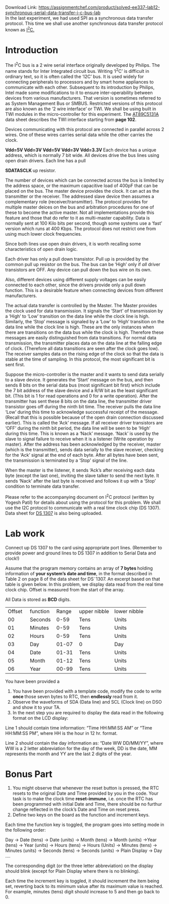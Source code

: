 Download Link: https://assignmentchef.com/product/solved-ee337-lab12-synchronous-serial-data-transfer-i-c-bus-lab
<br>
In the last experiment, we had used SPI as a synchronous data transfer protocol. This time we shall use another synchronous data transfer protocol known as <a href="https://www.nxp.com/docs/en/user-guide/UM10204.pdf">I</a><a href="https://www.nxp.com/docs/en/user-guide/UM10204.pdf"><sup>2</sup></a><a href="https://www.nxp.com/docs/en/user-guide/UM10204.pdf">C</a><a href="https://www.nxp.com/docs/en/user-guide/UM10204.pdf">.</a>

<h1>Introduction</h1>

The I<sup>2</sup>C bus is a 2 wire serial interface originally developed by Philips. The name stands for Inter Integrated circuit bus. Writing ‘I<sup>2</sup>C’ is difficult in ordinary text, so it is often called the ‘I2C’ bus. It is used widely for connecting peripherals to processors and by smart home appliances to communicate with each other. Subsequent to its introduction by Philips, Intel made some modifications to it to ensure inter-operability between devices from various manufacturers. That version is sometimes referred to as System Management Bus or SMBUS. Restricted versions of this protocol are also known as the ‘2 wire interface’ or TWI. We shall be using built in TWI modules in the micro-controller for this experiment. The <a href="http://wel.ee.iitb.ac.in/teaching_labs/WEL%20Site/ee337/Pt-51/89c5131datasheet.pdf">AT89C5131A </a>data sheet describes the TWI interface starting from <strong>page 102</strong>.

Devices communicating with this protocol are connected in parallel across 2 wires. One of these wires carries serial data while the other carries the clock.

<strong>Vdd=5V Vdd=3V Vdd=5V Vdd=3V Vdd=3.3V </strong>Each device has a unique address, which is normally 7 bit wide. All devices drive the bus lines using open drain drivers. Each line has a pull

<strong>SDATASCLK       </strong>up resistor.

The number of devices which can be connected across the bus is limited by the address space, or the maximum capacitive load of 400pF that can be placed on the bus. The master device provides the clock. It can act as the transmitter or the receiver. The addressed slave device then assumes a complementary role (receiver/transmitter). The protocol provides for multiple master deices on the bus and arbitration procedures for one of these to become the active master. Not all implementations provide this feature and those that do refer to it as multi-master capability. Data is normally sent at 100 Kilo bits per second, though some systems use a ‘fast’ version which runs at 400 Kbps. The protocol does not restrict one from using much lower clock frequencies.

Since both lines use open drain drivers, it is worth recalling some characteristics of open drain logic.

Each driver has only a pull down transistor. Pull up is provided by the common pull up resistor on the bus. The bus can be ‘High’ only if <em>all </em>driver transistors are OFF. Any device can pull down the bus wire on its own.

Also, different devices using different supply voltages can be easily connected to each other, since the drivers provide only a pull down function. This is a desirable feature when connecting devices from different manufacturers.

The actual data transfer is controlled by the Master. The Master provides the clock used for data transmission. It signals the ‘Start’ of transmission by a ‘High’ to ‘Low’ transition on the data line while the clock line is high. Similarly, the ‘Stop’ message is signaled by a ‘Low’ to ‘High’ transition on the data line while the clock line is high. These are the only instances when there are transitions on the data bus while the clock is high. Therefore these messages are easily distinguished from data transitions. For normal data transmission, the transmitter places data on the data line at the falling edge of clock. (Therefore all data transitions are seen after the clock goes low). The receiver samples data on the rising edge of the clock so that the data is stable at the time of sampling. In this protocol, the most significant bit is sent first.

Suppose the micro-controller is the master and it wants to send data serially to a slave device. It generates the ‘Start’ message on the bus, and then sends 8 bits on the serial data bus (most significant bit first) which include the 7 bit address of the slave device and a R/W bit as the least significant bit. (This bit is 1 for read operations and 0 for a write operation). After the transmitter has sent these 8 bits on the data line, the transmitter driver transistor goes off during the ninth bit time. The receiver pulls the data line ‘Low’ during this time to acknowledge successful receipt of the message. (Recall that this is possible because of the open drain connection discussed earlier). This is called the ‘Ack’ message. If all receiver driver transistors are ‘OFF’ during the ninth bit period, the data line will be seen to be ‘High’ during this time. This is known as a ‘Nack’ message. ‘Nack’ is used by the slave to signal failure to receive when it is a listener (Write operation by master). After the address has been acknowledged by the receiver, master (which is the transmitter), sends data serially to the slave receiver, checking for the ‘Ack’ signal at the end of each byte. After all bytes have been sent, the transmission is terminated by a ‘Stop’ signal of the line.

When the master is the listener, it sends ‘Ack’s after receiving each data byte (except the last one), inviting the slave talker to send the next byte. It sends ‘Nack’ after the last byte is received and follows it up with a ‘Stop’ condition to terminate data transfer.

Please refer to the accompanying document on I<sup>2</sup>C protocol (written by Yogesh Patil) for details about using the protocol for this problem. We shall use the I2C protocol to communicate with a real time clock chip (DS 1307). Data sheet for <a href="https://datasheets.maximintegrated.com/en/ds/DS1307.pdf">DS 1307</a> is also being uploaded.

<h1>Lab work</h1>

Connect up DS 1307 to the card using appropriate port lines. (Remember to provide power and ground lines to DS 1307 in addition to Serial Data and clock!)

Assume that the program memory contains an array of <strong>7 bytes </strong>holding information of <strong>your system’s date and time</strong>, in the format described in Table 2 on page 8 of the data sheet for DS˜1307. An excerpt based on that table is given below. In this problem, we display data read from the real time clock chip. Offset is measured from the start of the array.

All Data is stored as <strong>BCD </strong>digits.

<table width="367">

 <tbody>

  <tr>

   <td width="54">Offset</td>

   <td width="68">function</td>

   <td width="56">Range</td>

   <td width="96">upper nibble</td>

   <td width="93">lower nibble</td>

  </tr>

  <tr>

   <td width="54">00</td>

   <td width="68">Seconds</td>

   <td width="56">0-59</td>

   <td width="96">Tens</td>

   <td width="93">Units</td>

  </tr>

  <tr>

   <td width="54">01</td>

   <td width="68">Minutes</td>

   <td width="56">0-59</td>

   <td width="96">Tens</td>

   <td width="93">Units</td>

  </tr>

  <tr>

   <td width="54">02</td>

   <td width="68">Hours</td>

   <td width="56">0-59</td>

   <td width="96">Tens</td>

   <td width="93">Units</td>

  </tr>

  <tr>

   <td width="54">03</td>

   <td width="68">Day</td>

   <td width="56">01-07</td>

   <td width="96">0</td>

   <td width="93">Day</td>

  </tr>

  <tr>

   <td width="54">04</td>

   <td width="68">Date</td>

   <td width="56">01-31</td>

   <td width="96">Tens</td>

   <td width="93">Units</td>

  </tr>

  <tr>

   <td width="54">05</td>

   <td width="68">Month</td>

   <td width="56">01-12</td>

   <td width="96">Tens</td>

   <td width="93">Units</td>

  </tr>

  <tr>

   <td width="54">06</td>

   <td width="68">Year</td>

   <td width="56">00-99</td>

   <td width="96">Tens</td>

   <td width="93">Units</td>

  </tr>

 </tbody>

</table>

You have been provided a

<ol>

 <li>You have been provided with a template code, modify the code to write <strong>once </strong>those seven bytes to RTC, then <strong>endlessly </strong>read from it.</li>

 <li>Observe the waveforms of SDA (Data line) and SCL (Clock line) on DSO and show it to your TA.</li>

 <li>In the next step you are required to display the data read in the following format on the LCD display:</li>

</ol>

Line 1 should contain time information: “Time HH:MM:SS AM” or “Time HH:MM:SS PM”, where HH is the hour in 12 hr. format.

Line 2 should contain the day information as: “Date WW DD/MM/YY”, where WW is a 2 letter abbreviation for the day of the week, DD is the date, MM represents the month and YY are the last 2 digits of the year.

<h1>Bonus Part</h1>

<ol>

 <li>You might observe that whenever the reset button is pressed, the RTC resets to the original Date and Time provided by you in the code. Your task is to make the clock time <strong>reset-immune</strong>, i.e. once the RTC has been programmed with initial Date and Time, there should be no furthur change reflected in the clock’s Date and Time on reset press.</li>

 <li>Define two keys on the board as the function and increment keys.</li>

</ol>

Each time the function key is toggled, the program goes into setting mode in the following order:

Day → Date (tens) → Date (units) → Month (tens) → Month (units) →Year (tens) → Year (units) → Hours (tens) → Hours (Units) → Minutes (tens) → Minutes (units) → Seconds (tens) → Seconds (units) → Plain Display → Day ….

The corresponding digit (or the three letter abbreviation) on the display should blink (except for Plain Display where there is no blinking).

Each time the increment key is toggled, it should increment the item being set, reverting back to its minimum value after its maximum value is reached. For example, minutes (tens) digit should increase to 5 and then go back to 0.